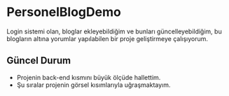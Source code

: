 # PersonelBlogDemo
Login sistemi olan, bloglar ekleyebildiğim ve bunları güncelleyebildiğim, bu blogların altına yorumlar yapılabilen bir proje geliştirmeye çalışıyorum.

## Güncel Durum
* Projenin back-end kısmını büyük ölçüde hallettim.
* Şu sıralar projenin görsel kısımlarıyla uğraşmaktayım.
